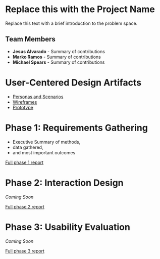 # Replace this with the Project Name

Replace this text with a brief introduction to the problem space.

## Team Members

* **Jesus Alvarado** - Summary of contributions
* **Marko Ramos** - Summary of contributions
* **Michael Spears** - Summary of contributions

# User-Centered Design Artifacts

* [Personas and Scenarios](personas-scenarios.md)
* [Wireframes](#)
* [Prototype](#)

# Phase 1: Requirements Gathering

* Executive Summary of methods,
* data gathered,
* and most important outcomes

[Full phase 1 report](phase1/)

# Phase 2: Interaction Design

*Coming Soon*

[Full phase 2 report](phase2/)

# Phase 3: Usability Evaluation

*Coming Soon*

[Full phase 3 report](phase3/)
